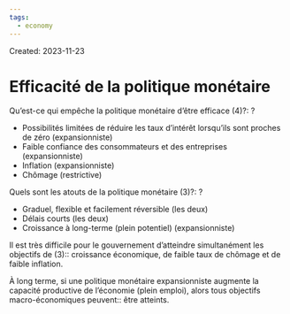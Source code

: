 ```yaml
---
tags:
  - economy
---
```

Created: 2023-11-23

# Efficacité de la politique monétaire

Qu’est-ce qui empêche la politique monétaire d’être efficace (4)?:
?
- Possibilités limitées de réduire les taux d’intérêt lorsqu’ils sont proches de zéro (expansionniste)
- Faible confiance des consommateurs et des entreprises (expansionniste)
- Inflation (expansionniste)
- Chômage (restrictive)
<!--SR:!2024-02-28,13,170-->

Quels sont les atouts de la politique monétaire (3)?:
?
- Graduel, flexible et facilement réversible (les deux)
- Délais courts (les deux)
- Croissance à long-terme (plein potentiel) (expansionniste)
<!--SR:!2024-03-04,7,130-->

Il est très difficile pour le gouvernement d’atteindre simultanément les objectifs de (3):: croissance économique, de faible taux de chômage et de faible inflation.
<!--SR:!2024-04-17,73,210-->

À long terme, si une politique monétaire expansionniste augmente la  capacité productive de l’économie (plein emploi), alors tous objectifs macro-économiques peuvent:: être atteints.
<!--SR:!2024-05-12,99,250-->